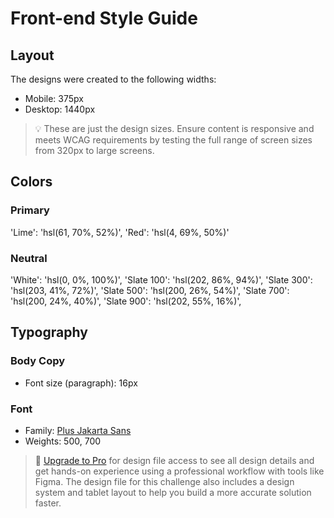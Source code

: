 # Front-end Style Guide

## Layout

The designs were created to the following widths:

- Mobile: 375px
- Desktop: 1440px

> 💡 These are just the design sizes. Ensure content is responsive and meets WCAG requirements by testing the full range of screen sizes from 320px to large screens.

## Colors

### Primary

'Lime': 'hsl(61, 70%, 52%)',
'Red': 'hsl(4, 69%, 50%)'

### Neutral

'White': 'hsl(0, 0%, 100%)',
'Slate 100': 'hsl(202, 86%, 94%)',
'Slate 300': 'hsl(203, 41%, 72%)',
'Slate 500': 'hsl(200, 26%, 54%)',
'Slate 700': 'hsl(200, 24%, 40%)',
'Slate 900': 'hsl(202, 55%, 16%)',

## Typography

### Body Copy

- Font size (paragraph): 16px 

### Font

- Family: [Plus Jakarta Sans](https://fonts.google.com/specimen/Plus+Jakarta+Sans)
- Weights: 500, 700

> 💎 [Upgrade to Pro](https://www.frontendmentor.io/pro?ref=style-guide) for design file access to see all design details and get hands-on experience using a professional workflow with tools like Figma. The design file for this challenge also includes a design system and tablet layout to help you build a more accurate solution faster.
